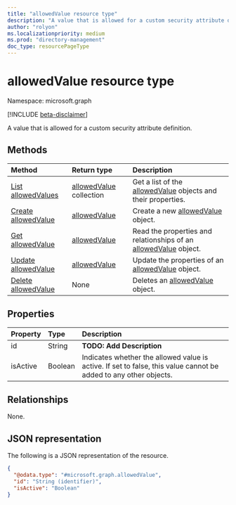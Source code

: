 ```yaml
---
title: "allowedValue resource type"
description: "A value that is allowed for a custom security attribute definition."
author: "rolyon"
ms.localizationpriority: medium
ms.prod: "directory-management"
doc_type: resourcePageType
---
```


# allowedValue resource type

Namespace: microsoft.graph

[!INCLUDE [beta-disclaimer](../../includes/beta-disclaimer.md)]

A value that is allowed for a custom security attribute definition.

## Methods
|Method|Return type|Description|
|:---|:---|:---|
|[List allowedValues](../api/customsecurityattributedefinition-list-allowedvalues.md)|[allowedValue](../resources/allowedvalue.md) collection|Get a list of the [allowedValue](../resources/allowedvalue.md) objects and their properties.|
|[Create allowedValue](../api/customsecurityattributedefinition-post-allowedvalues.md)|[allowedValue](../resources/allowedvalue.md)|Create a new [allowedValue](../resources/allowedvalue.md) object.|
|[Get allowedValue](../api/allowedvalue-get.md)|[allowedValue](../resources/allowedvalue.md)|Read the properties and relationships of an [allowedValue](../resources/allowedvalue.md) object.|
|[Update allowedValue](../api/allowedvalue-update.md)|[allowedValue](../resources/allowedvalue.md)|Update the properties of an [allowedValue](../resources/allowedvalue.md) object.|
|[Delete allowedValue](../api/allowedvalue-delete.md)|None|Deletes an [allowedValue](../resources/allowedvalue.md) object.|

## Properties
|Property|Type|Description|
|:---|:---|:---|
|id|String|**TODO: Add Description**|
|isActive|Boolean|Indicates whether the allowed value is active. If set to false, this value cannot be added to any other objects.|

## Relationships
None.

## JSON representation
The following is a JSON representation of the resource.
<!-- {
  "blockType": "resource",
  "keyProperty": "id",
  "@odata.type": "microsoft.graph.allowedValue",
  "openType": false
}
-->
``` json
{
  "@odata.type": "#microsoft.graph.allowedValue",
  "id": "String (identifier)",
  "isActive": "Boolean"
}
```

